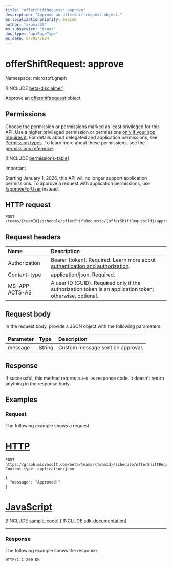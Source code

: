 ```yaml
---
title: "offerShiftRequest: approve"
description: "Approve an offershiftrequest object."
ms.localizationpriority: medium
author: "akumar39"
ms.subservice: "teams"
doc_type: "apiPageType"
ms.date: 04/05/2024
---
```


# offerShiftRequest: approve

Namespace: microsoft.graph

[!INCLUDE [beta-disclaimer](../../includes/beta-disclaimer.md)]

Approve an [offershiftrequest](../resources/offershiftrequest.md) object.

## Permissions

Choose the permission or permissions marked as least privileged for this API. Use a higher privileged permission or permissions [only if your app requires it](/graph/permissions-overview#best-practices-for-using-microsoft-graph-permissions). For details about delegated and application permissions, see [Permission types](/graph/permissions-overview#permission-types). To learn more about these permissions, see the [permissions reference](/graph/permissions-reference).

<!-- { "blockType": "permissions", "name": "offershiftrequest_approve" } -->
[!INCLUDE [permissions-table](../includes/permissions/offershiftrequest-approve-permissions.md)]

> [!IMPORTANT]
> Starting January 1, 2026, this API will no longer support application permissions. To approve a request with application permissions, use [/approveForUser](https://learn.microsoft.com/graph/api/schedulechangerequest-approveforuser) instead.

## HTTP request

<!-- { "blockType": "ignored" } -->

```http
POST /teams/{teamId}/schedule/offerShiftRequests/{offerShiftRequestId}/approve
```

## Request headers

| Name          | Description   |
|:--------------|:--------------|
|Authorization|Bearer {token}. Required. Learn more about [authentication and authorization](/graph/auth/auth-concepts).|
| Content-type | application/json. Required. |
| MS-APP-ACTS-AS  | A user ID (GUID). Required only if the authorization token is an application token; otherwise, optional. |

## Request body

In the request body, provide a JSON object with the following parameters.

| Parameter    | Type        | Description |
|:-------------|:------------|:------------|
|message|String|Custom message sent on approval.|

## Response

If successful, this method returns a `200 OK` response code. It doesn't return anything in the response body.

## Examples

### Request

The following example shows a request.

# [HTTP](#tab/http)
<!-- {
  "blockType": "request",
  "name": "offershiftrequest_approve"
}-->

```http
POST https://graph.microsoft.com/beta/teams/{teamId}/schedule/offerShiftRequests/{offerShiftRequestId}/approve
Content-type: application/json

{
  "message": "Approved!"
}
```

# [JavaScript](#tab/javascript)
[!INCLUDE [sample-code](../includes/snippets/javascript/offershiftrequest-approve-javascript-snippets.md)]
[!INCLUDE [sdk-documentation](../includes/snippets/snippets-sdk-documentation-link.md)]

---

### Response

The following example shows the response.
<!-- {
  "blockType": "response"
} -->

```http
HTTP/1.1 200 OK
```

<!-- uuid: 16cd6b66-4b1a-43a1-adaf-3a886856ed98
2019-02-04 14:57:30 UTC -->
<!-- {
  "type": "#page.annotation",
  "description": "offerShiftRequest: approve",
  "keywords": "",
  "section": "documentation",
  "tocPath": ""
}-->


